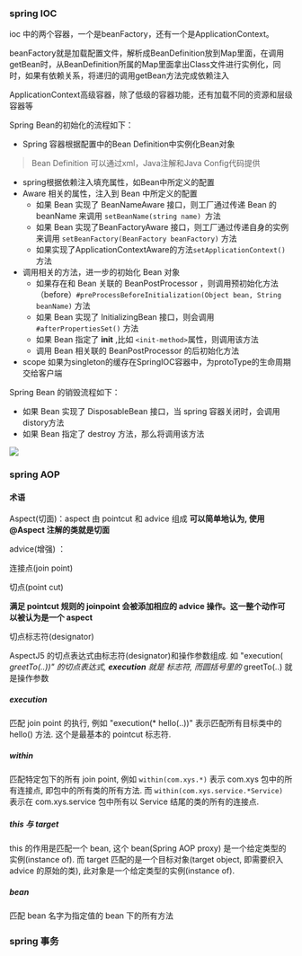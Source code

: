 ### spring IOC

ioc 中的两个容器，一个是beanFactory，还有一个是ApplicationContext。

beanFactory就是加载配置文件，解析成BeanDefinition放到Map里面，在调用getBean时，从BeanDefinition所属的Map里面拿出Class文件进行实例化，同时，如果有依赖关系，将递归的调用getBean方法完成依赖注入

ApplicationContext高级容器，除了低级的容器功能，还有加载不同的资源和层级容器等



Spring Bean的初始化的流程如下：

+ Spring 容器根据配置中的Bean Definition中实例化Bean对象

> Bean Definition 可以通过xml，Java注解和Java Config代码提供

+ spring根据依赖注入填充属性，如Bean中所定义的配置
+ Aware 相关的属性，注入到 Bean 中所定义的配置
  + 如果 Bean 实现了 BeanNameAware 接口，则工厂通过传递 Bean 的 beanName 来调用 ``setBeanName(string name) ``方法
  + 如果 Bean 实现了BeanFactoryAware 接口，则工厂通过传递自身的实例来调用 ``setBeanFactory(BeanFactory beanFactory)`` 方法
  + 如果实现了ApplicationContextAware的方法``setApplicationContext()``方法
+ 调用相关的方法，进一步的初始化 Bean 对象
  + 如果存在和 Bean 关联的 BeanPostProcessor ，则调用预初始化方法（before）`#preProcessBeforeInitialization(Object bean, String beanName)` 方法
  + 如果 Bean 实现了 InitializingBean 接口，则会调用 `#afterPropertiesSet()` 方法
  + 如果 Bean 指定了 **init** ,比如 ``<init-method>``属性，则调用该方法
  + 调用 Bean 相关联的 BeanPostProcessor 的后初始化方法
+ scope 如果为singleton的缓存在SpringIOC容器中，为protoType的生命周期交给客户端

Spring Bean 的销毁流程如下：

+ 如果 Bean 实现了 DisposableBean 接口，当 spring 容器关闭时，会调用distory方法
+ 如果 Bean 指定了 destroy 方法，那么将调用该方法

![](http://static2.iocoder.cn/images/Spring/2018-12-24/08.png)



### spring AOP

#### 术语

Aspect(切面)：aspect  由 pointcut 和 advice 组成 **可以简单地认为, 使用 @Aspect 注解的类就是切面**

advice(增强) ： 

连接点(join point)

切点(point cut)

**满足 pointcut 规则的 joinpoint 会被添加相应的 advice 操作。这一整个动作可以被认为是一个 aspect**



切点标志符(designator)

AspectJ5 的切点表达式由标志符(designator)和操作参数组成. 如 "execution( *greetTo(..))" 的切点表达式, **execution** 就是 标志符, 而圆括号里的* greetTo(..) 就是操作参数

##### execution

匹配 join point 的执行, 例如 "execution(* hello(..))" 表示匹配所有目标类中的 hello() 方法. 这个是最基本的 pointcut 标志符.

##### within

匹配特定包下的所有 join point, 例如 `within(com.xys.*)` 表示 com.xys 包中的所有连接点, 即包中的所有类的所有方法. 而 `within(com.xys.service.*Service)` 表示在 com.xys.service 包中所有以 Service 结尾的类的所有的连接点.

##### this 与 target

this 的作用是匹配一个 bean, 这个 bean(Spring AOP proxy) 是一个给定类型的实例(instance of). 而 target 匹配的是一个目标对象(target object, 即需要织入 advice 的原始的类), 此对象是一个给定类型的实例(instance of).

##### bean

匹配 bean 名字为指定值的 bean 下的所有方法



### spring 事务

